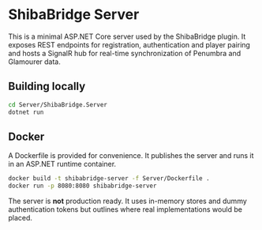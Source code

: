 # ShibaBridge Server

This is a minimal ASP.NET Core server used by the ShibaBridge plugin. It exposes
REST endpoints for registration, authentication and player pairing and hosts a
SignalR hub for real-time synchronization of Penumbra and Glamourer data.

## Building locally

```bash
cd Server/ShibaBridge.Server
dotnet run
```

## Docker

A Dockerfile is provided for convenience. It publishes the server and runs it
in an ASP.NET runtime container.

```bash
docker build -t shibabridge-server -f Server/Dockerfile .
docker run -p 8080:8080 shibabridge-server
```

The server is **not** production ready. It uses in-memory stores and dummy
authentication tokens but outlines where real implementations would be placed.
